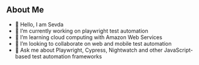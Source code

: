## About Me
 
- 👋 Hello, I am Sevda 
- 🔭 I’m currently working on playwright test automation
- 🌱 I’m learning cloud computing with Amazon Web Services 
- 👯 I’m looking to collaborate on web and mobile test automation  
- 💬 Ask me about Playwright, Cypress, Nightwatch and other JavaScript-based test automation frameworks




